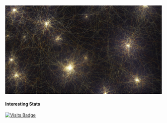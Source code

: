 ![Nemish's GitHub Banner](./assets/neurons.jpg)

#### Interesting Stats

[![Visits Badge](https://badges.pufler.dev/visits/nemishmehta/nemishmehta)](https://www.linkedin.com/in/nemishsmehta/)